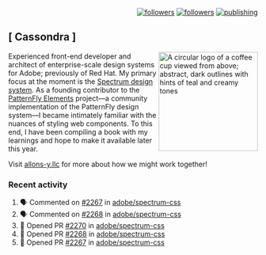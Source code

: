 <p align="right"><a rel="me" href="https://front-end.social/@castastrophe">
    <img alt="followers" title="Follow me on Mastodon" src="https://img.shields.io/mastodon/follow/109297102751309835?domain=https%3A%2F%2Ffront-end.social&label=Follow&logo=mastodon&logoColor=white&style=for-the-badge&labelColor=008080&color=006969"/></a>
  <a href="https://codepen.io/castastrophe/">
    <img alt="followers" title="Follow me on CodePen" src="https://img.shields.io/badge/16-1?color=640464&labelColor=7c007c&style=for-the-badge&logo=codepen&label=Follow"/></a>
<a href="https://castastrophe.medium.com/">
    <img alt="publishing" title="View articles on Medium" src="https://img.shields.io/badge/107-1?color=666&labelColor=444&label=subscribe&logo=medium&logoColor=white&style=for-the-badge"/></a>
</p>

## [&nbsp;Cassondra&nbsp;]

<img align="right" src="https://github-production-user-asset-6210df.s3.amazonaws.com/1840295/253016758-ba468774-1cd3-42c2-8f43-947b5eeb5edf.png" height="200" alt="A circular logo of a coffee cup viewed from above; abstract, dark outlines with hints of teal and creamy tones">

Experienced front-end developer and architect of enterprise-scale design systems for Adobe; previously of Red Hat. My primary focus at the moment is the [Spectrum design system](https://github.com/adobe/spectrum-css). As a founding contributor to the [PatternFly&nbsp;Elements](https://github.com/patternfly/patternfly-elements) project&mdash;a community implementation of the PatternFly design system&mdash;I became intimately familiar with the nuances of styling web components. To this end, I have been compiling a book with my learnings and hope to make it available later this year.

Visit [allons-y.llc](http://allons-y.llc/) for more about how we might work together!

### Recent activity

<!--START_SECTION:activity-->
1. 🗣 Commented on [#2267](https://github.com/adobe/spectrum-css/pull/2267#issuecomment-1798505643) in [adobe/spectrum-css](https://github.com/adobe/spectrum-css)
2. 🗣 Commented on [#2268](https://github.com/adobe/spectrum-css/pull/2268#issuecomment-1798501791) in [adobe/spectrum-css](https://github.com/adobe/spectrum-css)
3. 💪 Opened PR [#2270](https://github.com/adobe/spectrum-css/pull/2270) in [adobe/spectrum-css](https://github.com/adobe/spectrum-css)
4. 💪 Opened PR [#2268](https://github.com/adobe/spectrum-css/pull/2268) in [adobe/spectrum-css](https://github.com/adobe/spectrum-css)
5. 💪 Opened PR [#2267](https://github.com/adobe/spectrum-css/pull/2267) in [adobe/spectrum-css](https://github.com/adobe/spectrum-css)
<!--END_SECTION:activity-->
